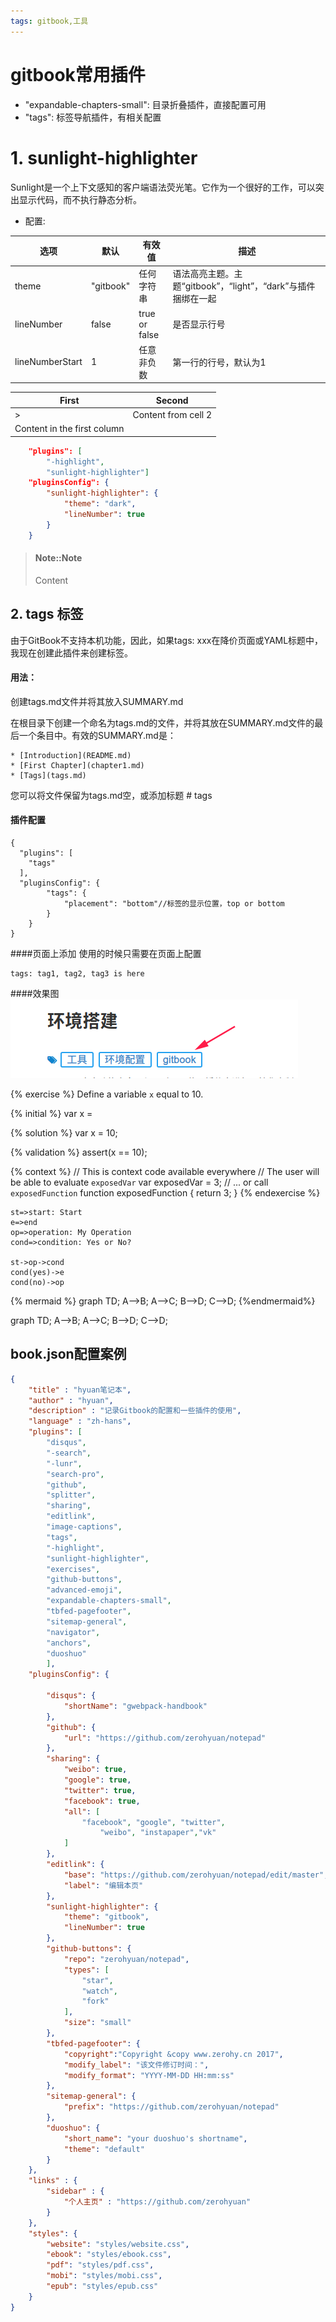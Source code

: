 ```yaml
---
tags: gitbook,工具
---
```

# gitbook常用插件
* "expandable-chapters-small": 目录折叠插件，直接配置可用
* "tags": 标签导航插件，有相关配置

# 1. sunlight-highlighter
Sunlight是一个上下文感知的客户端语法荧光笔。它作为一个很好的工作，可以突出显示代码，而不执行静态分析。
- 配置:

选项  | 默认 | 有效值 | 描述
-----|------|------|----
theme|"gitbook"|任何字符串|语法高亮主题。主题“gitbook”，“light”，“dark”与插件捆绑在一起
lineNumber|false|true or false|是否显示行号
lineNumberStart|1|任意非负数|第一行的行号，默认为1

| First  | Second|
------------ | -------------|
| > | Content from cell 2 |
|Content in the first column ||

```json 
    "plugins": [
        "-highlight", 
        "sunlight-highlighter"]
    "pluginsConfig": {
        "sunlight-highlighter": {
            "theme": "dark",
            "lineNumber": true
        }
    }
```
> #### Note::Note
>
> Content 


## 2. tags 标签
由于GitBook不支持本机功能，因此，如果tags: xxx在降价页面或YAML标题中，我现在创建此插件来创建标签。
#### 用法：
创建tags.md文件并将其放入SUMMARY.md

在根目录下创建一个命名为tags.md的文件，并将其放在SUMMARY.md文件的最后一个条目中。有效的SUMMARY.md是：
```
* [Introduction](README.md)
* [First Chapter](chapter1.md)
* [Tags](tags.md)
```
您可以将文件保留为tags.md空，或添加标题 # tags
#### 插件配置
```
{
  "plugins": [
    "tags"
  ],
  "pluginsConfig": {
        "tags": {
            "placement": "bottom"//标签的显示位置，top or bottom
        }
    }
}
```

####页面上添加
使用的时候只需要在页面上配置
```
tags: tag1, tag2, tag3 is here
```
####效果图
![标签插件效果图](img/tags.png)


{% exercise %}
Define a variable `x` equal to 10.

{% initial %}
var x =

{% solution %}
var x = 10;

{% validation %}
assert(x == 10);

{% context %}
// This is context code available everywhere
// The user will be able to evaluate `exposedVar`
var exposedVar = 3;
// ... or call `exposedFunction`
function exposedFunction {
    return 3;
}
{% endexercise %}

```flow
st=>start: Start
e=>end
op=>operation: My Operation
cond=>condition: Yes or No?

st->op->cond
cond(yes)->e
cond(no)->op
```

{% mermaid %}
graph TD;
  A-->B;
  A-->C;
  B-->D;
  C-->D;
{%endmermaid%}

graph TD;
    A-->B;
    A-->C;
    B-->D;
    C-->D;





## book.json配置案例
```json
{
    "title" : "hyuan笔记本",
    "author" : "hyuan",
    "description" : "记录Gitbook的配置和一些插件的使用",
    "language" : "zh-hans",
    "plugins": [
        "disqus",
        "-search",
        "-lunr",
        "search-pro",
        "github",
        "splitter",
        "sharing",
        "editlink",
        "image-captions",
        "tags",
        "-highlight", 
        "sunlight-highlighter",
        "exercises",
        "github-buttons",
        "advanced-emoji",
        "expandable-chapters-small",
        "tbfed-pagefooter",
        "sitemap-general",
        "navigator",
        "anchors",
        "duoshuo"
        ],
    "pluginsConfig": {

        "disqus": {
            "shortName": "gwebpack-handbook"
        },
        "github": {
            "url": "https://github.com/zerohyuan/notepad"
        },
        "sharing": {
            "weibo": true,
            "google": true,
            "twitter": true,
            "facebook": true,
            "all": [
                "facebook", "google", "twitter",
                    "weibo", "instapaper","vk"
            ]
        },
        "editlink": {
            "base": "https://github.com/zerohyuan/notepad/edit/master",
            "label": "编辑本页"
        },
        "sunlight-highlighter": {
            "theme": "gitbook",
            "lineNumber": true
        },
        "github-buttons": {
            "repo": "zerohyuan/notepad",
            "types": [
                "star",
                "watch",
                "fork"
            ],
            "size": "small"
        },
        "tbfed-pagefooter": {
            "copyright":"Copyright &copy www.zerohy.cn 2017",
            "modify_label": "该文件修订时间：",
            "modify_format": "YYYY-MM-DD HH:mm:ss"
        },
        "sitemap-general": {
            "prefix": "https://github.com/zerohyuan/notepad"
        },
        "duoshuo": {
            "short_name": "your duoshuo's shortname",
            "theme": "default"
        }
    },
    "links" : {
        "sidebar" : {
            "个人主页" : "https://github.com/zerohyuan"
        }
    },
    "styles": {
        "website": "styles/website.css",
        "ebook": "styles/ebook.css",
        "pdf": "styles/pdf.css",
        "mobi": "styles/mobi.css",
        "epub": "styles/epub.css"
    }
}
```